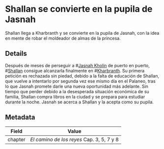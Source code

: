 # Shallan se convierte en la pupila de Jasnah
Shallan llega a Kharbranth y se convierte en la pupila de Jasnah, con la idea en mente de robar el moldeador de almas de la princesa.

## Details
Después de meses de perseguir a #[Jasnah Kholin](characters/jasnah) de puerto en puerto, #[Shallan](characters/shallan) consigue alcanzarla finalmente en #[Kharbranth](locations/kharbranth). Su primera petición es rechazada sin piedad, debido a la falta de educación de Shallan, que vuelve a intentarlo por segunda vez ese mismo día en el Palaneo, tras lo que Jasnah promete darle una nueva oportunidad más adelante. Sin tiempo que perder debido a la desesperada situación económica de su familia, Shallan compra libros en la ciudad y se prepara para estudiar durante la noche. Jasnah se acerca a Shallan y la acepta como su pupila.

## Metadata
| Field | Value |
| ----- | ----- |
| chapter | *El camino de los reyes* Cap. 3, 5, 7 y 8 |
